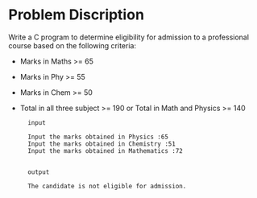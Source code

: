 # Problem Discription

Write a C program to determine eligibility for admission to a professional course based on the following criteria:

- Marks in Maths >= 65
- Marks in Phy >= 55
- Marks in Chem >= 50
- Total in all three subject >= 190 or Total in Math and Physics >= 140


		input 

		Input the marks obtained in Physics :65 
		Input the marks obtained in Chemistry :51 
		Input the marks obtained in Mathematics :72


		output

		The candidate is not eligible for admission.
